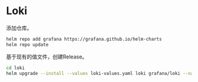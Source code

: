 # Loki



添加仓库。

```bash
helm repo add grafana https://grafana.github.io/helm-charts
helm repo update
```



基于现有的值文件，创建Release。

```bash
cd loki
helm upgrade --install --values loki-values.yaml loki grafana/loki --namespace loki --create-namespace
```



